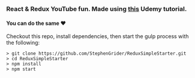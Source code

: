 ### React & Redux YouTube fun. Made using [this](https://www.udemy.com/react-redux/) Udemy tutorial.

#### You can do the same :heart:

Checkout this repo, install dependencies, then start the gulp process with the following:

```
> git clone https://github.com/StephenGrider/ReduxSimpleStarter.git
> cd ReduxSimpleStarter
> npm install
> npm start
```
